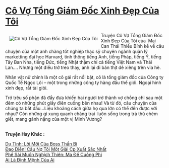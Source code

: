 <a href="https://utruyen.com/co-vo-tong-giam-doc-xinh-dep-cua-toi/5173/" title="Cô Vợ Tổng Giám Đốc Xinh Đẹp Của Tôi"><h1>Cô Vợ Tổng Giám Đốc Xinh Đẹp Của Tôi</h1></a><div style="display:table"><img align="right" style="float: left; padding: 10px;" src="https://utruyen.com/images/story/200x260/co-vo-tong-giam-doc-xinh-dep-cua-toi.jpg" alt="Cô Vợ Tổng Giám Đốc Xinh Đẹp Của Tôi">Truyện Cô Vợ Tổng Giám Đốc Xinh Đẹp Của Tôi của  Mai Can Thái Thiếu Bính kể về câu chuyện của một anh chàng tốt nghiệp thạc sỹ chuyên ngành quản lý marketting đại học Harvard, tinh thông tiếng Anh, tiếng Pháp, tiếng Ý, tiếng Tây Ban Nha, tiếng Đức, tiếng Nhật thậm chí cả tiếng Việt Nam và Thái Lan…. Nhưng một điều trớ treo thay, anh lại đi bán thịt dê xiêng trên vỉa hè.<p></p>Nhân vật nữ chính là một cô gái rất nổi bật, cô là tổng giám đốc của Công ty Quốc Tế Ngọc Lôi – một trong những công ty hàng đầu thế giới. Ngoại hình xinh đẹp, rất tài giỏi.<p></p>Trớ trêu số phận đã đẩy đưa khiến hai người trở thành vợ chồng chỉ sau một đêm có những phút giây điên cuồng bên nhau! Và từ đó, câu chuyện của chúng ta bắt đầu…Liệu khoảng cách giữa họ qua lớn có thể đến được với nhau? Còn những gì xung quanh chàng trai  luôn sống trong trả thù chém giết, mang gánh nặng của một vị Minh Vương?</div><p><br><b>Truyện Hay Khác :</b></p><a href="https://utruyen.com/du-tinh-loi-moi-cua-boss-than-bi/792/" alt="Dụ Tình: Lời Mời Của Boss Thần Bí">Dụ Tình: Lời Mời Của Boss Thần Bí</a><br/><a href="https://www.flickr.com/photos/184340401@N07/48818771673/" alt="Đạo Diễn! Cậu Nợ Tôi Một Giải Cp Xuất Sắc Nhất">Đạo Diễn! Cậu Nợ Tôi Một Giải Cp Xuất Sắc Nhất</a><br/><a href="https://truyenhot2020.wordpress.com/2019/12/11/phe-sai-muon-nghich-thien-ma-de-cuong-phi/" alt="Phế Sài Muốn Nghịch Thiên: Ma Đế Cuồng Phi">Phế Sài Muốn Nghịch Thiên: Ma Đế Cuồng Phi</a><br/><a href="https://github.com/quanluxury/ngontinhhot/tree/master/truyenhay/20346/" alt="Ai Là Định Mệnh Của Ai">Ai Là Định Mệnh Của Ai</a><br/>